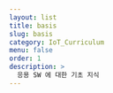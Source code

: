 ```yaml
---
layout: list
title: basis
slug: basis
category: IoT_Curriculum
menu: false
order: 1
description: >
  응용 SW 에 대한 기초 지식
---
```

